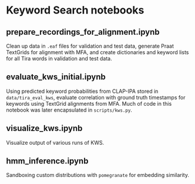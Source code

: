 # Keyword Search notebooks

## prepare_recordings_for_alignment.ipynb
Clean up data in `.eaf` files for validation and test data, generate Praat TextGrids for alignment with MFA, and create dictionaries and keyword lists for all Tira words in validation and test data.

## evaluate_kws_initial.ipynb
Using predicted keyword probabilities from CLAP-IPA stored in `data/tira_eval_kws`, evaluate correlation with ground truth timestamps for keywords using TextGrid alignments from MFA.
Much of code in this notebook was later encapsulated in `scripts/kws.py`.

## visualize_kws.ipynb
Visualize output of various runs of KWS.

## hmm_inference.ipynb
Sandboxing custom distributions with `pomegranate` for embedding similarity.